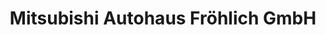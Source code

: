 ---
title: "Mitsubishi Autohaus Fröhlich GmbH"
url: /weissenfels/mitsubishi-autohaus-froehlich-gmbh/
shop: Autowerkstatt
---